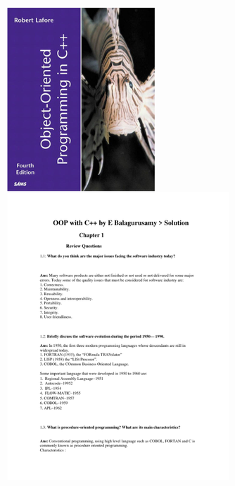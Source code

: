 ![cover](./images/Object_oriented_programming_in_c++_[Robert_Lafore]_(4).png)
![cover](./images/Oop_with_c++_solution_[E_balagurusamy].png)